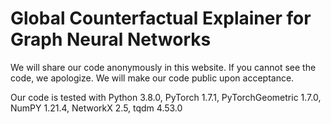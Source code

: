 # Global Counterfactual Explainer for Graph Neural Networks

We will share our code anonymously in this website. If you cannot see the code, we apologize. We will make our code public upon acceptance.

Our code is tested with Python 3.8.0, PyTorch 1.7.1, PyTorchGeometric 1.7.0, NumPY 1.21.4, NetworkX 2.5, tqdm 4.53.0